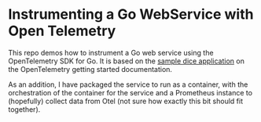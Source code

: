 # Instrumenting a Go WebService with Open Telemetry

This repo demos how to instrument a Go web service using the OpenTelemetry SDK for Go. It is based on the [sample dice application](https://opentelemetry.io/docs/languages/go/getting-started/) on the OpenTelemetry getting started documentation.

As an addition, I have packaged the service to run as a container, with the orchestration of the container for the service and a Prometheus instance to (hopefully) collect data from Otel (not sure how exactly this bit should fit together).
